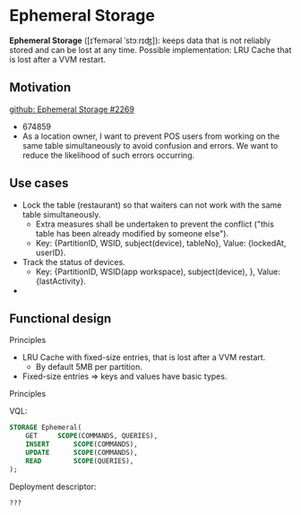 # Ephemeral Storage

**Ephemeral Storage** ([ɪˈfemərəl ˈstɔːrɪʤ]): keeps data that is not reliably stored and can be lost at any time. Possible implementation: LRU Cache that is lost after a VVM restart.

## Motivation

[github: Ephemeral Storage #2269](https://github.com/voedger/voedger/issues/2269)
- 674859
- As a location owner, I want to prevent POS users from working on the same table simultaneously to avoid confusion and errors. We want to reduce the likelihood of such errors occurring.

## Use cases

- Lock the table (restaurant) so that waiters can not work with the same table simultaneously.
  - Extra measures shall be undertaken to prevent the conflict ("this table has been already modified by someone else").
  - Key: {PartitionID, WSID, subject(device), tableNo}, Value: {lockedAt, userID}.
- Track the status of devices.
  - Key: {PartitionID, WSID(app workspace), subject(device), }, Value: {lastActivity}.
- 

## Functional design

Principles

- LRU Cache with fixed-size entries, that is lost after a VVM restart.
  - By default 5MB per partition.
- Fixed-size entries => keys and values have basic types.

Principles

VQL:

```sql
STORAGE Ephemeral(
	GET		SCOPE(COMMANDS, QUERIES),
	INSERT		SCOPE(COMMANDS),
	UPDATE		SCOPE(COMMANDS),
	READ		SCOPE(QUERIES),
);
```

Deployment descriptor:
```
???
```
